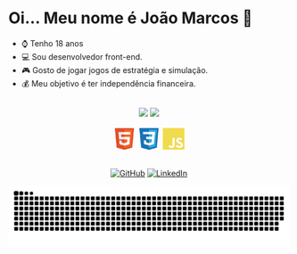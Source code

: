 # Oi... Meu nome é João Marcos :slightly_smiling_face:

- ⌚ Tenho 18 anos
- 💻 Sou desenvolvedor front-end.
- 🎮 Gosto de jogar jogos de estratégia e simulação.
- 💰 Meu objetivo é ter independência financeira.

##

<div align="center">
  <img height="160em" src="https://github-readme-stats.vercel.app/api?username=Jocowski&show_icons=true&theme=algolia&include_all_commits=true&count_private=true"/>
  <img height="160em" src="https://github-readme-stats.vercel.app/api/top-langs/?username=Jocowski&layout=compact&langs_count=16&theme=algolia"/>
</div>

<br>

<div style="display: inline_block" align="center">
  <img alt="HTML" height="40px" src="https://raw.githubusercontent.com/devicons/devicon/master/icons/html5/html5-original.svg">
  <img alt="CSS" height="40px" src="https://raw.githubusercontent.com/devicons/devicon/master/icons/css3/css3-original.svg">
  <img alt="JavaScript" height="40px"src="https://raw.githubusercontent.com/devicons/devicon/master/icons/javascript/javascript-plain.svg">
</div>

##

<div align="center">
  <a href="https://github.com/Jocowski"><img alt="GitHub" src="https://img.shields.io/badge/GitHub-100000?style=for-the-badge&logo=github&logoColor=white"></a>
  <a href="https://www.linkedin.com/in/joão-marcos-jocowski-pinto" target="_blank"><img alt="LinkedIn" src="https://img.shields.io/badge/LinkedIn-0077B5?style=for-the-badge&logo=linkedin&logoColor=white"></a>
</div>
  
![Snake animation](https://github.com/jocowski/jocowski/blob/output/github-contribution-grid-snake.svg)
